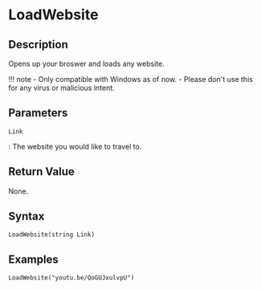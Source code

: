 # LoadWebsite

## Description
Opens up your broswer and loads any website.

!!! note
    - Only compatible with Windows as of now.
    - Please don't use this for any virus or malicious intent.

## Parameters
`Link`

:   The website you would like to travel to.

## Return Value
None.

## Syntax
```
LoadWebsite(string Link)
```

## Examples
```
LoadWebsite("youtu.be/QoGUJxulvpU")
```